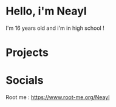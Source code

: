 # Hello, i'm Neayl 
I'm 16 years old and i'm in high school !

# Projects 


# Socials
Root me : https://www.root-me.org/Neayl

<p>
<a href="https://github.com/Ne4yl" target="_blank"><img alt="" src="https://img.shields.io/badge/Github-%23000000.svg?logo=Github&logoColor=white" style="vertical-align:center"/></a>
</p>
